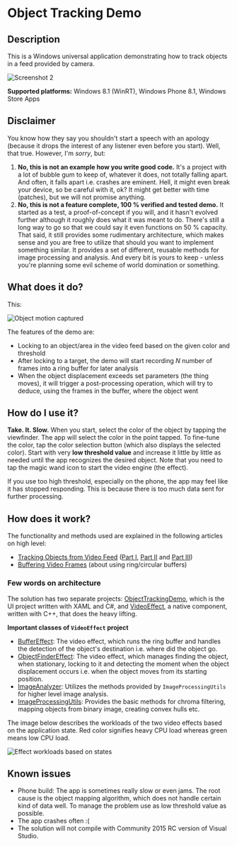 # Object Tracking Demo #

## Description ##

This is a Windows universal application demonstrating how to track objects in a
feed provided by camera.

![Screenshot 2](https://raw.githubusercontent.com/tompaana/object-tracking-demo/master/Doc/OTDScreenshot3Small.png)

**Supported platforms:** Windows 8.1 (WinRT), Windows Phone 8.1, Windows Store Apps

## Disclaimer ##

You know how they say you shouldn't start a speech with an apology (because it
drops the interest of any listener even before you start). Well, that true.
However, I'm *sorry*, but:

1. **No, this is not an example how you write good code.** It's a project with a
   lot of bubble gum to keep of, whatever it does, not totally falling apart.
   And often, it falls apart i.e. crashes are eminent. Hell, it might even break
   your device, so be careful with it, ok? It might get better with time
   (patches), but we will not promise anything.
2. **No, this is not a feature complete, 100 % verified and tested demo.** It
   started as a test, a proof-of-concept if you will, and it hasn't evolved
   further although it roughly does what it was meant to do. There's still a
   long way to go so that we could say it even functions on 50 % capacity.
   That said, it still provides some rudimentary architecture, which makes
   sense and you are free to utilize that should you want to implement something
   similar. It provides a set of different, reusable methods for image
   processing and analysis. And every bit is yours to keep - unless you're
   planning some evil scheme of world domination or something.

## What does it do? ##

This:

![Object motion captured](https://raw.githubusercontent.com/tompaana/object-tracking-demo/master/Doc/ObjectMotionCapturedScaled.png)

The features of the demo are:

* Locking to an object/area in the video feed based on the given color and
  threshold
* After locking to a target, the demo will start recording *N* number of frames
  into a ring buffer for later analysis
* When the object displacement exceeds set parameters (the thing moves), it will
  trigger a post-processing operation, which will try to deduce, using the
  frames in the buffer, where the object went

## How do I use it? ##

**Take. It. Slow.** When you start, select the color of the object by tapping
the viewfinder. The app will select the color in the point tapped. To fine-tune
the color, tap the color selection button (which also displays the selected
color). Start with very **low threshold value** and increase it little by little
as needed until the app recognizes the desired object. Note that you need to
tap the magic wand icon to start the video engine (the effect).

If you use too high threshold, especially on the phone, the app may feel like
it has stopped responding. This is because there is too much data sent for
further processing.

## How does it work? ##

The functionality and methods used are explained in the following articles
on high level:

* [Tracking Objects from Video Feed](http://tomipaananen.azurewebsites.net/?p=361) ([Part I](http://tomipaananen.azurewebsites.net/?p=361), [Part II](http://tomipaananen.azurewebsites.net/?p=481) and [Part III](http://tomipaananen.azurewebsites.net/?p=581))
* [Buffering Video Frames](http://juhana.cloudapp.net/?p=181) (about using ring/circular buffers)

### Few words on architecture ###

The solution has two separate projects:
[ObjectTrackingDemo](https://github.com/tompaana/object-tracking-demo/tree/master/ObjectTrackingDemo/ObjectTrackingDemo.Shared),
which is the UI project written with XAML and C#, and
[VideoEffect](https://github.com/tompaana/object-tracking-demo/tree/master/VideoEffect/VideoEffect.Shared),
a native component, written with C++, that does the heavy lifting.

**Important classes of `VideoEffect` project**

* [BufferEffect](https://github.com/tompaana/object-tracking-demo/blob/master/VideoEffect/VideoEffect.Shared/BufferEffect.h): The video effect, which runs the ring buffer and handles the detection of the object's destination i.e. where did the object go.
* [ObjectFinderEffect](https://github.com/tompaana/object-tracking-demo/blob/master/VideoEffect/VideoEffect.Shared/ObjectFinderEffect.h): The video effect, which manages finding the object, when stationary, locking to it and detecting the moment when the object displacement occurs i.e. when the object moves from its starting position.
* [ImageAnalyzer](https://github.com/tompaana/object-tracking-demo/blob/master/VideoEffect/VideoEffect.Shared/ImageAnalyzer.h): Utilizes the methods provided by `ImageProcessingUtils` for higher level image analysis.
* [ImageProcessingUtils](https://github.com/tompaana/object-tracking-demo/blob/master/VideoEffect/VideoEffect.Shared/ImageProcessingUtils.h): Provides the basic methods for chroma filtering, mapping objects from binary image, creating convex hulls etc.

The image below describes the workloads of the two video effects based on the
application state. Red color signifies heavy CPU load whereas green means low
CPU load.

![Effect workloads based on states](https://raw.githubusercontent.com/tompaana/object-tracking-demo/master/Doc/EffectWorkloadsBasedOnState.png)

## Known issues ##

* Phone build: The app is sometimes really slow or even jams. The root cause is
  the object mapping algorithm, which does not handle certain kind of data well.
  To manage the problem use as low threshold value as possible.
* The app crashes often :(
* The solution will not compile with Community 2015 RC version of Visual Studio.
